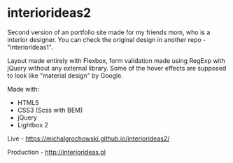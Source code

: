# interiorideas2

Second version of an portfolio site made for my friends mom, who is a interior designer. You can check the original design in another repo - "interiorideas1".

Layout made entirely with Flexbox, form validation made using RegExp with jQuery without any external library. Some of the hover effects are supposed to look like "material design" by Google.

Made with:
- HTML5
- CSS3 (Scss with BEM)
- jQuery
- Lightbox 2

Live - https://michalgrochowski.github.io/interiorideas2/

Production - http://interiorideas.pl
